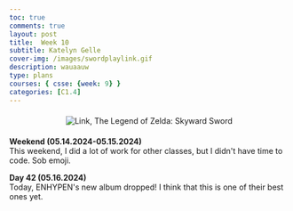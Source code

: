 ```yaml
---
toc: true
comments: true
layout: post
title:  Week 10
subtitle: Katelyn Gelle
cover-img: /images/swordplaylink.gif
description: wauaauw
type: plans
courses: { csse: {week: 9} }
categories: [C1.4]
---
```


<div style="text-align: center; margin-top: 20px; margin-bottom: 20px;">
  <img src="{{site.baseurl}}/images/anito/canyouhearmelink.gif" alt="Link, The Legend of Zelda: Skyward Sword" />
</div>  

**Weekend (05.14.2024-05.15.2024)**  
This weekend, I did a lot of work for other classes, but I didn't have time to code. Sob emoji.  

**Day 42 (05.16.2024)**  
Today, ENHYPEN's new album dropped! I think that this is one of their best ones yet.